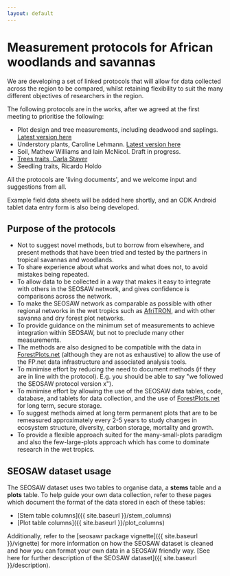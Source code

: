 ```yaml
---
layout: default
---
```


# Measurement protocols for African woodlands and savannas

We are developing a set of linked protocols that will allow for data collected across the region to be compared, whilst retaining flexibility to suit the many different objectives of researchers in the region.

The following protocols are in the works, after we agreed at the first meeting to prioritise the following:

* Plot design and tree measurements, including deadwood and saplings. [Latest version here][1]
* Understory plants, Caroline Lehmann. [Latest version here][2]
* Soil, Mathew Williams and Iain McNicol. Draft in progress.
* [Trees traits, Carla Staver][4]
* Seedling traits, Ricardo Holdo

All the protocols are 'living documents', and we welcome input and suggestions from all.

Example field data sheets will be added here shortly, and an ODK Android tablet data entry form is also being developed.

[1]: ./resources/SEOSAW_FieldManual_v3_2018.pdf
[2]: ./resources/Grass_sampling_PSPs_May_2018.pdf
[3]: https://docs.google.com/document/d/1Qey7TWfjBZL1dhtD_sioguj_2wIcJvVlGgqsFaWdZmE/edit?usp=sharing
[4]: https://docs.google.com/document/d/1IJkM_PNHHl3qVFlZqxKvaq2JNt0RB8bZlstCSpc4Rgc/edit?usp=sharing

## Purpose of the protocols

* Not to suggest novel methods, but to borrow from elsewhere, and present methods that have been tried and tested by the partners in tropical savannas and woodlands.
* To share experience about what works and what does not, to avoid mistakes being repeated.
* To allow data to be collected in a way that makes it easy to integrate with others in the SEOSAW network, and gives confidence is comparisons across the network.
* To make the SEOSAW network as comparable as possible with other regional networks in the wet tropics such as [AfriTRON](http://www.afritron.org), and with other savanna and dry forest plot networks.
* To provide guidance on the minimum set of measurements to achieve integration within SEOSAW, but not to preclude many other measurements. 
* The methods are also designed to be compatible with the data in [ForestPlots.net](https://www.forestplots.net) (although they are not as exhaustive) to allow the use of the FP.net data infrastructure and associated analysis tools.
* To minimise effort by reducing the need to document methods (if they are in line with the protocol). E.g. you should be able to say "we followed the SEOSAW protocol version x").
* To minimise effort by allowing the use of the SEOSAW data tables, code, database, and tablets for data collection, and the use of [ForestPlots.net](https://www.forestplots.net) for long term, secure storage.
* To suggest methods aimed at long term permanent plots that are to be remeasured approximately every 2-5 years to study changes in ecosystem structure, diversity, carbon storage, mortality and growth. 
* To provide a flexible approach suited for the many-small-plots paradigm and also the few-large-plots approach which has come to dominate research in the wet tropics.

## SEOSAW dataset usage

The SEOSAW dataset uses two tables to organise data, a __stems__ table and a __plots__ table. To help guide your own data collection, refer to these pages which document the format of the data stored in each of these tables:

* [Stem table columns]({{ site.baseurl }}/stem_columns)
* [Plot table columns]({{ site.baseurl }}/plot_columns)

Additionally, refer to the [seosawr package vignette]({{ site.baseurl }}/vignette) for more information on how the SEOSAW dataset is cleaned and how you can format your own data in a SEOSAW friendly way. [See here for further description of the SEOSAW dataset]({{ site.baseurl }}/description).
